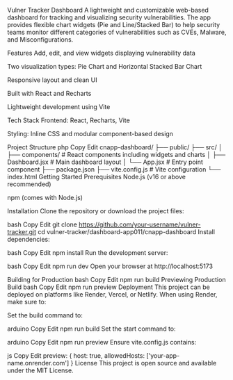 Vulner Tracker Dashboard
A lightweight and customizable web-based dashboard for tracking and visualizing security vulnerabilities. The app provides flexible chart widgets (Pie and Line/Stacked Bar) to help security teams monitor different categories of vulnerabilities such as CVEs, Malware, and Misconfigurations.

Features
Add, edit, and view widgets displaying vulnerability data

Two visualization types: Pie Chart and Horizontal Stacked Bar Chart

Responsive layout and clean UI

Built with React and Recharts

Lightweight development using Vite

Tech Stack
Frontend: React, Recharts, Vite

Styling: Inline CSS and modular component-based design

Project Structure
php
Copy
Edit
cnapp-dashboard/
├── public/
├── src/
│   ├── components/        # React components including widgets and charts
│   ├── Dashboard.jsx      # Main dashboard layout
│   └── App.jsx            # Entry point component
├── package.json
├── vite.config.js         # Vite configuration
└── index.html
Getting Started
Prerequisites
Node.js (v16 or above recommended)

npm (comes with Node.js)

Installation
Clone the repository or download the project files:

bash
Copy
Edit
git clone https://github.com/your-username/vulner-tracker.git
cd vulner-tracker/dashboard-app011/cnapp-dashboard
Install dependencies:

bash
Copy
Edit
npm install
Run the development server:

bash
Copy
Edit
npm run dev
Open your browser at http://localhost:5173

Building for Production
bash
Copy
Edit
npm run build
Previewing Production Build
bash
Copy
Edit
npm run preview
Deployment
This project can be deployed on platforms like Render, Vercel, or Netlify. When using Render, make sure to:

Set the build command to:

arduino
Copy
Edit
npm run build
Set the start command to:

arduino
Copy
Edit
npm run preview
Ensure vite.config.js contains:

js
Copy
Edit
preview: {
  host: true,
  allowedHosts: ['your-app-name.onrender.com']
}
License
This project is open source and available under the MIT License.

